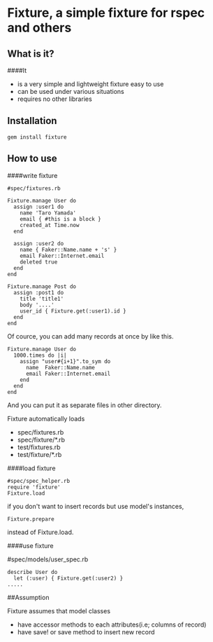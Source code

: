 # Fixture, a simple fixture for rspec and others

## What is it?

####It

* is a very simple and lightweight fixture easy to use
* can be used under various situations
* requires no other libraries

## Installation

    gem install fixture

## How to use
####write fixture

    #spec/fixtures.rb

	Fixture.manage User do
	  assign :user1 do
	    name 'Taro Yamada'
		email { #this is a block }
		created_at Time.now
	  end
	
	  assign :user2 do
	    name { Faker::Name.name + 's' }
	    email Faker::Internet.email
	    deleted true
	  end
	end
	
	Fixture.manage Post do
	  assign :post1 do
	    title 'title1'
		body '....'
		user_id { Fixture.get(:user1).id }
	  end
	end
	
Of cource, you can add many records at once by like this.

    Fixture.manage User do
      1000.times do |i|
        assign "user#{i+1}".to_sym do
          name  Faker::Name.name
          email Faker::Internet.email   
        end
      end
    end

And you can put it as separate files in other directory.

Fixture automatically loads

 * spec/fixtures.rb
 * spec/fixture/*.rb
 * test/fixtures.rb
 * test/fixture/*.rb



	
####load fixture

    #spec/spec_helper.rb
	require 'fixture'	
	Fixture.load
	
if you don't want to insert records but use model's instances, 

    Fixture.prepare

instead of Fixture.load.


####use fixture

\#spec/models/user_spec.rb

	describe User do
	  let (:user) { Fixture.get(:user2) }
	.....

   
##Assumption

 Fixture assumes that model classes

 * have accessor methods to each attributes(i.e; columns of record)
 * have save! or save method to insert new record
 
